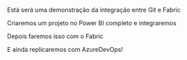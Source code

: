 Está será uma demonstração da integração entre Git e Fabric

Criaremos um projeto no Power BI completo e integraremos

Depois faremos isso com o Fabric

E ainda replicaremos com AzureDevOps!